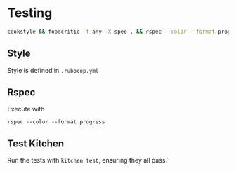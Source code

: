 # Testing

```bash
cookstyle && foodcritic -f any -X spec . && rspec --color --format progress && kitchen test
```

## Style

Style is defined in `.rubocop.yml`

## Rspec

Execute with

```
rspec --color --format progress
```

## Test Kitchen

Run the tests with `kitchen test`, ensuring they all pass.

